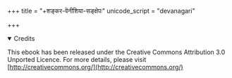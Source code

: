 +++
title = "+शङ्कर-वॆनीशिया-सङ्क्षेपः"
unicode_script = "devanagari"

+++

<details open><summary>Credits</summary>

This ebook has been released under the Creative Commons Attribution 3.0 Unported Licence. For more details, please visit [http://creativecommons.org/](http://creativecommons.org/)

</details>

